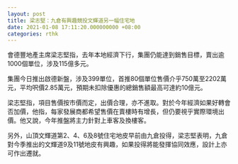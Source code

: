 ```yaml
---
layout: post
title: 梁志堅：九倉有興趣競投文輝道另一幅住宅地
date: 2021-01-08 17:11:20.000000000 +08:00
categories: rthk
---
```


會德豐地產主席梁志堅指，去年本地經濟下行，集團仍能達到銷售目標，賣出逾1000個單位，涉及115億多元。

集團今日推出啟德新盤，涉及399單位，首推80個單位售價介乎750萬至2202萬元，平均呎價2.85萬元，預期未扣除優惠的總銷售額最高可達約10億元。

梁志堅指，項目售價按市價而定，出價合理，亦不進取。對於今年經濟如果好轉會否加價，他指，每家發展商都希望售價在賣樓時有增長，但仍要視乎實際環境出價。他又說，今年推盤將主力針對上車客及換樓客。

另外，山頂文輝道第2、4、6及8號住宅地皮早前由九倉投得，梁志堅表明，九倉對今季推出的文輝道9及11號地皮有興趣，如果投得將能發揮協同效應，設計上亦可作出遷就。
